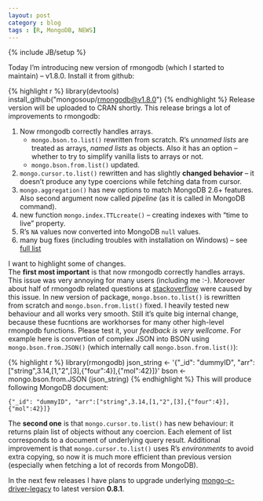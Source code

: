 ```yaml
---
layout: post
category : blog
tags : [R, MongoDB, NEWS]
---
```

{% include JB/setup %}

Today I’m introducing new version of rmongodb  (which I started to maintain) – v1.8.0. Install it from github:

{% highlight r %}
library(devtools)
install_github("mongosoup/rmongodb@v1.8.0")
{% endhighlight %}
Release version will be uploaded to CRAN shortly.
This release brings a lot of improvements to rmongodb:

1. Now rmongodb correctly handles arrays.
    - `mongo.bson.to.list()` rewritten from scratch. R’s *unnamed lists* are treated as arrays, *named lists* as objects. Also it has an option – whether to try to simplify vanilla lists to arrays or not.
    - `mongo.bson.from.list()`  updated.
2. `mongo.cursor.to.list()`  rewritten and has slightly **changed behavior** – it doesn’t produce any type coercions while fetching data from cursor.
1. `mongo.aggregation()` has new options to match MongoDB 2.6+ features. Also second argument now called _pipeline_ (as it is called in MongoDB command).
1. new function `mongo.index.TTLcreate()`  – creating indexes with “time to live” property.
1. R’s `NA`  values now converted into MongoDB `null` values.
1. many bug fixes (including troubles with installation on Windows) – see [full list](https://github.com/mongosoup/rmongodb/issues?q=milestone%3A1.8.0+is%3Aclosed)  

I want to highlight some of changes.  
The **first most important** is that now rmongodb correctly handles arrays. This issue was very annoying for many users (including me :-). Moreover about half of rmongodb related questions at [stackoverflow](http://stackoverflow.com/questions/tagged/rmongodb) were caused by this issue. In new version of package, `mongo.bson.to.list()` is rewritten from scratch and  `mongo.bson.from.list()`  fixed. I heavily tested new behaviour and all works very smooth. Still it’s quite big internal change, because these fucntions are workhorses for many other high-level rmongodb functions. Please test it, your *feedback is very wellcome*. For example here is convertion of complex JSON into BSON using `mongo.bson.from.JSON()`  (which internally call `mongo.bson.from.list()`):

{% highlight r %}
library(rmongodb)
json_string <- '{"_id": "dummyID", "arr":["string",3.14,[1,"2",[3],{"four":4}],{"mol":42}]}'
bson <- mongo.bson.from.JSON (json_string)
{% endhighlight %}
This will produce following MongoDB document:
```
{"_id": "dummyID", "arr":["string",3.14,[1,"2",[3],{"four":4}],{"mol":42}]}  
```  
The **second one** is that `mongo.cursor.to.list()`  has new behaviour: it returns plain list of objects without any coercion. Each element of list corresponds to a document of underlying query result. Additional improvement is that `mongo.cursor.to.list()`  uses R’s _environments_ to avoid extra copying, so now it is much more efficient than previous version (especially when fetching a lot of records from MongoDB).

In the next few releases I have plans to upgrade underlying [mongo-c-driver-legacy](https://github.com/mongodb/mongo-c-driver-legacy) to latest version **0.8.1**.

